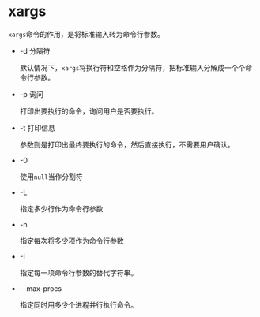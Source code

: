 # xargs 

`xargs`命令的作用，是将标准输入转为命令行参数。

- -d 分隔符

    默认情况下，`xargs`将换行符和空格作为分隔符，把标准输入分解成一个个命令行参数。

- -p 询问

    打印出要执行的命令，询问用户是否要执行。

- -t 打印信息

    参数则是打印出最终要执行的命令，然后直接执行，不需要用户确认。

- -0

    使用`null`当作分割符

- -L 

    指定多少行作为命令行参数

- -n

    指定每次将多少项作为命令行参数

- -I

    指定每一项命令行参数的替代字符串。

- --max-procs

    指定同时用多少个进程并行执行命令。